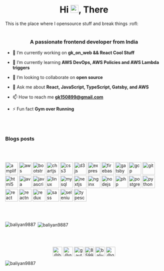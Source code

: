 <h1 align="center">Hi <img src="https://media.giphy.com/media/hvRJCLFzcasrR4ia7z/giphy.gif" width="25px">, There</h1>
This is the place where I opensource stuff and break things :rofl:
<br/>
<br/>
<h3 align="center">A passionate frontend developer from India</h3>

- 🔭 I’m currently working on **gk_on_web && React Cool Stuff**

- 🌱 I’m currently learning **AWS DevOps, AWS Policies and AWS Lambda triggers**

- 👯 I’m looking to collaborate on **open source**

- 💬 Ask me about **React, JavaScript, TypeScript, Gatsby, and AWS**

- 📫 How to reach me **gk150899@gmail.com**

- ⚡ Fun fact **Gym over Running**

<br/>
<br/>

### Blogs posts
<!-- BLOG-POST-LIST:START -->
<!-- BLOG-POST-LIST:END -->

<br/>
<br/>

<p align="left"><img src="https://docs.amplify.aws/assets/logo-dark.svg" alt="amplify" width="40" height="40"/> <img src="https://devicons.github.io/devicon/devicon.git/icons/amazonwebservices/amazonwebservices-original-wordmark.svg" alt="aws" width="40" height="40"/> <img src="https://devicons.github.io/devicon/devicon.git/icons/bootstrap/bootstrap-plain.svg" alt="bootstrap" width="40" height="40"/> <img src="https://www.chartjs.org/media/logo-title.svg" alt="chartjs" width="40" height="40"/> <img src="https://devicons.github.io/devicon/devicon.git/icons/css3/css3-original-wordmark.svg" alt="css3" width="40" height="40"/> <img src="https://devicons.github.io/devicon/devicon.git/icons/d3js/d3js-original.svg" alt="d3js" width="40" height="40"/> <img src="https://devicons.github.io/devicon/devicon.git/icons/express/express-original-wordmark.svg" alt="express" width="40" height="40"/> <img src="https://www.vectorlogo.zone/logos/firebase/firebase-icon.svg" alt="firebase" width="40" height="40"/> <img src="https://www.vectorlogo.zone/logos/gatsbyjs/gatsbyjs-icon.svg" alt="gatsby" width="40" height="40"/> <img src="https://www.vectorlogo.zone/logos/google_cloud/google_cloud-icon.svg" alt="gcp" width="40" height="40"/> <img src="https://www.vectorlogo.zone/logos/git-scm/git-scm-icon.svg" alt="git" width="40" height="40"/> <img src="https://devicons.github.io/devicon/devicon.git/icons/html5/html5-original-wordmark.svg" alt="html5" width="40" height="40"/> <img src="https://devicons.github.io/devicon/devicon.git/icons/java/java-original-wordmark.svg" alt="java" width="40" height="40"/> <img src="https://devicons.github.io/devicon/devicon.git/icons/javascript/javascript-original.svg" alt="javascript" width="40" height="40"/> <img src="https://devicons.github.io/devicon/devicon.git/icons/linux/linux-original.svg" alt="linux" width="40" height="40"/> <img src="https://devicons.github.io/devicon/devicon.git/icons/mysql/mysql-original-wordmark.svg" alt="mysql" width="40" height="40"/> <img src="https://cdn.worldvectorlogo.com/logos/nextjs-3.svg" alt="nextjs" width="40" height="40"/> <img src="https://devicons.github.io/devicon/devicon.git/icons/nginx/nginx-original.svg" alt="nginx" width="40" height="40"/> <img src="https://devicons.github.io/devicon/devicon.git/icons/nodejs/nodejs-original-wordmark.svg" alt="nodejs" width="40" height="40"/> <img src="https://devicons.github.io/devicon/devicon.git/icons/php/php-original.svg" alt="php" width="40" height="40"/> <img src="https://devicons.github.io/devicon/devicon.git/icons/postgresql/postgresql-original-wordmark.svg" alt="postgresql" width="40" height="40"/> <img src="https://devicons.github.io/devicon/devicon.git/icons/python/python-original.svg" alt="python" width="40" height="40"/> <img src="https://devicons.github.io/devicon/devicon.git/icons/react/react-original-wordmark.svg" alt="react" width="40" height="40"/> <img src="https://reactnative.dev/img/header_logo.svg" alt="reactnative" width="40" height="40"/> <img src="https://devicons.github.io/devicon/devicon.git/icons/redux/redux-original.svg" alt="redux" width="40" height="40"/> <img src="https://devicons.github.io/devicon/devicon.git/icons/sass/sass-original.svg" alt="sass" width="40" height="40"/> <img src="https://raw.githubusercontent.com/detain/svg-logos/780f25886640cef088af994181646db2f6b1a3f8/svg/selenium-logo.svg" alt="selenium" width="40" height="40"/> <img src="https://devicons.github.io/devicon/devicon.git/icons/typescript/typescript-original.svg" alt="typescript" width="40" height="40"/></p>

<br/>
<br/>
<p><img align="left" src="https://github-readme-stats.vercel.app/api/top-langs/?username=baliyan9887" alt="baliyan9887" /></p>
<p>&nbsp;<img align="center" src="https://github-readme-stats.vercel.app/api?username=baliyan9887&count_private=true&show_icons=true&theme=gradient" alt="baliyan9887" /></p>

<br />
<br />

<p align="center">
<a href="https://codepen.io/baliyan9887" target="blank"><img align="center" src="https://cdn.jsdelivr.net/npm/simple-icons@3.0.1/icons/codepen.svg" alt="@baliyan9887" height="30" width="30" /></a>
<a href="https://twitter.com/@gautambaliyanx" target="blank"><img align="center" src="https://cdn.jsdelivr.net/npm/simple-icons@3.0.1/icons/twitter.svg" alt="@gautambaliyanx" height="30" width="30" /></a>
<a href="https://linkedin.com/in/gautam-baliyan-28345a163" target="blank"><img align="center" src="https://cdn.jsdelivr.net/npm/simple-icons@3.0.1/icons/linkedin.svg" alt="gautambaliyanx" height="30" width="30" /></a>
<a href="https://stackoverflow.com/users/8599216" target="blank"><img align="center" src="https://cdn.jsdelivr.net/npm/simple-icons@3.0.1/icons/stackoverflow.svg" alt="8599216" height="30" width="30" /></a>
<a href="https://instagram.com/baliyangk" target="blank"><img align="center" src="https://cdn.jsdelivr.net/npm/simple-icons@3.0.1/icons/instagram.svg" alt="baliyangk" height="30" width="30" /></a>
<a href="https://medium.com/@gk150899" target="blank"><img align="center" src="https://cdn.jsdelivr.net/npm/simple-icons@3.0.1/icons/medium.svg" alt="@gk150899" height="30" width="30" /></a>
</p>



<p align="left"> <img src="https://komarev.com/ghpvc/?username=baliyan9887" alt="baliyan9887" /> </p>

<!--
**baliyan9887/baliyan9887** is a ✨ _special_ ✨ repository because its `README.md` (this file) appears on your GitHub profile.

Here are some ideas to get you started:

- 🔭 I’m currently working on ...
- 🌱 I’m currently learning ...
- 👯 I’m looking to collaborate on ...
- 🤔 I’m looking for help with ...
- 💬 Ask me about ...
- 📫 How to reach me: ...
- 😄 Pronouns: ...
- ⚡ Fun fact: ...
-->
